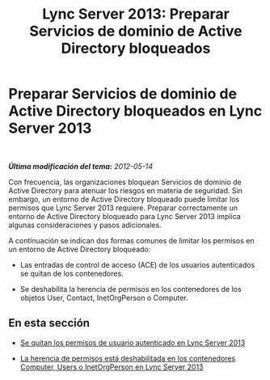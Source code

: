 ﻿---
title: 'Lync Server 2013: Preparar Servicios de dominio de Active Directory bloqueados'
TOCTitle: Preparar Servicios de dominio de Active Directory bloqueados
ms:assetid: 68bde963-3fa3-4102-88d6-ac931c1dd2d7
ms:mtpsurl: https://technet.microsoft.com/es-es/library/Gg398492(v=OCS.15)
ms:contentKeyID: 48275530
ms.date: 01/07/2017
mtps_version: v=OCS.15
ms.translationtype: HT
---

# Preparar Servicios de dominio de Active Directory bloqueados en Lync Server 2013

 

_**Última modificación del tema:** 2012-05-14_

Con frecuencia, las organizaciones bloquean Servicios de dominio de Active Directory para atenuar los riesgos en materia de seguridad. Sin embargo, un entorno de Active Directory bloqueado puede limitar los permisos que Lync Server 2013 requiere. Preparar correctamente un entorno de Active Directory bloqueado para Lync Server 2013 implica algunas consideraciones y pasos adicionales.

A continuación se indican dos formas comunes de limitar los permisos en un entorno de Active Directory bloqueado:

  - Las entradas de control de acceso (ACE) de los usuarios autenticados se quitan de los contenedores.

  - Se deshabilita la herencia de permisos en los contenedores de los objetos User, Contact, InetOrgPerson o Computer.

## En esta sección

  - [Se quitan los permisos de usuario autenticado en Lync Server 2013](lync-server-2013-authenticated-user-permissions-are-removed.md)

  - [La herencia de permisos está deshabilitada en los contenedores Computer, Users o InetOrgPerson en Lync Server 2013](lync-server-2013-permissions-inheritance-is-disabled-on-computers-users-or-inetorgperson-containers.md)

